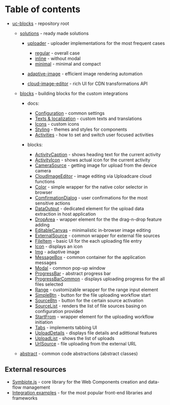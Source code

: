 # Table of contents

- [uc-blocks](./) - repository root

  - [solutions](./solutions/) - ready made solutions

    - [uploader](./solutions/file-uploader/) - uploader implementations for the most frequent cases

      - [regular](./solutions/file-uploader/regular/) - overall case
      - [inline](./solutions/file-uploader/inline/) - without modal
      - [minimal](./solutions/file-uploader/minimal/) - minimal and compact

    - [adaptive-image](./solutions/adaptive-image/) - efficient image rendering automation
    - [cloud-image-editor](./solutions/cloud-image-editor/) - rich UI for CDN transformations API

  - [blocks](./blocks/) - building blocks for the custom integrations

    - docs:

      - [Configuration](./docs/configuration/) - common settings
      - [Texts & localization](./docs/texts/) - custom texts and translations
      - [Icons](./docs/icons/) - custom icons
      - [Styling](./docs/styling/) - themes and styles for components
        <!-- - [Blocks](./docs/blocks/) - custom blocks and deeper workflow tuning -->
        <!-- - [Contexts](./docs/contexts/) - how to unite blocks into common workflows and share common data -->
      - [Activities](./docs/activities/) - how to set and switch user focused activities
        <!-- - [BlockComponent](./docs/block-component/) - all about blocks base class -->
        <!-- - [TypeScript](./docs/typescript/) - using types in TypeScript and JavaScript projects -->

    - blocks:
      - [ActivityCaption](./blocks/ActivityCaption/) - shows heading text for the current activity
      - [ActivityIcon](./blocks/ActivityIcon/) - shows actual icon for the current activity
      - [CameraSource](./blocks/CameraSource/) - getting image for upload from the device camera
      - [CloudImageEditor](./blocks/CloudImageEditor/) - image editing via Uploadcare cloud functions
      - [Color](./blocks/Color/) - simple wrapper for the native color selector in browser
      - [ComfirmationDialog](./blocks/ConfirmationDialog/) - user confirmations for the most sensitive actions
      - [DataOutput](./blocks/DataOutput/) - dedicated element for the upload data extraction in host application
      - [DropArea](./blocks/DropArea/) - wrapper element for the the drag-n-drop feature adding
      - [EditableCanvas](./blocks/EditableCanvas/) - minimalistic in-browser image editing
      - [ExternalSource](./blocks/ExternalSource/) - common wrapper for external file sources
      - [FileItem](./blocks/FileItem/) - basic UI for the each uploading file entry
      - [Icon](./blocks/Icon/) - displays an icon
      - [Img](./blocks/Img/) - adaptive image
      - [MessageBox](./blocks/MessageBox/) - common container for the application messages
      - [Modal](./blocks/Modal/) - common pop-up window
      - [ProgressBar](./blocks/ProgressBar/) - abstract progress bar
      - [ProgressBarCommon](./blocks/ProgressBarCommon/) - displays uploading progress for the all files selected
      - [Range](./blocks/Range/) - customizable wrapper for the range input element
      - [SimpleBtn](./blocks/SimpleBtn/) - button for the file uploading workflow start
      - [SourceBtn](./blocks/SourceBtn/) - button for the certain source activation
      - [SourceList](./blocks/SourceList/) - renders the list of file sources basing on configuration provided
      - [StartFrom](./blocks/StartFrom/) - wrapper element for the uploading workflow initiation
      - [Tabs](./blocks/Tabs/) - implements tabbing UI
      - [UploadDetails](./blocks/UploadDetails/) - displays file details and adittional features
      - [UploadList](./blocks/UploadList/) - shows the list of uploads
      - [UrlSource](./blocks/UrlSource/) - file uploading from the external URL

  - [abstract](./abstract/) - common code abstractions (abstract classes)

## External resources

- [Symbiote.js](https://github.com/symbiotejs/symbiote.js) - core library for the Web Components creation and data-flow management
- [Integration examples](https://github.com/uploadcare/upload-blocks-examples) - for the most popular front-end libraries and frameworks
